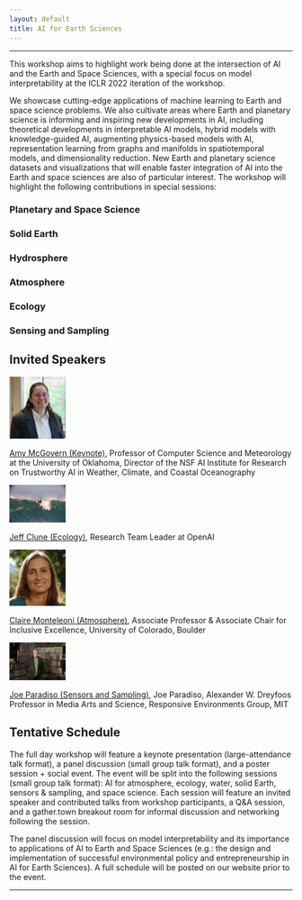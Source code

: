```yaml
---
layout: default
title: AI for Earth Sciences
---
```

---
This workshop aims to highlight work being done at the intersection of AI and the Earth and Space Sciences, with a special focus on model interpretability at the ICLR 2022 iteration of the workshop. 

We showcase cutting-edge applications of machine learning to Earth and space science problems. We also cultivate areas where Earth and planetary science is informing and inspiring new developments in AI, including theoretical developments in interpretable AI models, hybrid models with knowledge-guided AI, augmenting physics-based models with AI, representation learning from graphs and manifolds in spatiotemporal models, and dimensionality reduction. New Earth and planetary science datasets and visualizations that will enable faster integration of AI into the Earth and space sciences are also of particular interest. The workshop will highlight the following contributions in special sessions: 

### Planetary and Space Science  
### Solid Earth   
### Hydrosphere  
### Atmosphere  
### Ecology     
### Sensing and Sampling    

## Invited Speakers

<img src="images/amy_mcgovern.png" alt="amy" width="100"/>  

[Amy McGovern (Keynote)](https://www.ou.edu/coe/cs/people/mcgovern), Professor of Computer Science and Meteorology at the University of Oklahoma, Director of the NSF AI Institute for Research on Trustworthy AI in Weather, Climate, and Coastal Oceanography

<img src="images/jeff_clune.jpeg" alt="jeff" width="100"/>  

[Jeff Clune (Ecology)](http://jeffclune.com/), Research Team Leader at OpenAI

<img src="images/claire-monteleoni.png" alt="claire" width="100"/>  

[Claire Monteleoni (Atmosphere)](https://www.colorado.edu/cs/claire-monteleoni), Associate Professor  & Associate Chair for Inclusive Excellence, University of Colorado, Boulder

<img src="images/joe_p.jpeg" alt="joe" width="100"/>  

[Joe Paradiso (Sensors and Sampling)](https://www.media.mit.edu/people/joep/overview/), Joe Paradiso, Alexander W. Dreyfoos Professor in Media Arts and Science, Responsive Environments Group, MIT



## Tentative Schedule

The full day workshop will feature a keynote presentation (large-attendance talk format), a panel discussion (small group talk format), and a poster session + social event. The event will be split into the following sessions (small group talk format): AI for atmosphere, ecology, water, solid Earth, sensors & sampling, and space science. Each session will feature an invited speaker and contributed talks from workshop participants, a Q&A session, and a gather.town breakout room for informal discussion and networking following the session. 

The panel discussion will focus on model interpretability and its importance to applications of AI to Earth and Space Sciences (e.g.: the design and implementation of successful environmental policy and entrepreneurship in AI for Earth Sciences). A full schedule will be posted on our website prior to the event.

--- 





